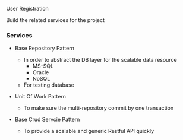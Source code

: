 User Registration

Build the related services for the project

### Services
- Base Repository Pattern
  - In order to abstract the DB layer for the scalable data resource
    - MS-SQL
    - Oracle
    - NoSQL
  - For testing database

- Unit Of Work Pattern
  - To make sure the multi-repository commit by one transaction

- Base Crud Servcie Pattern
  - To provide a scalable and generic Restful API quickly
